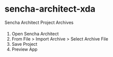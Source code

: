 # sencha-architect-xda
Sencha Architect Project Archives
####
1. Open Sencha Architect 
2. From File > Import Archive > Select Archive File
3. Save Project
4. Preview App
